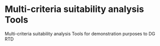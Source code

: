 # Multi-criteria suitability analysis Tools

Multi-criteria suitability analysis Tools for demonstration purposes to DG RTD
